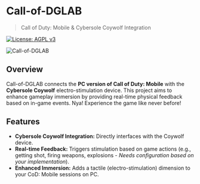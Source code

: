 # Call-of-DGLAB 
> Call of Duty: Mobile & Cybersole Coywolf Integration

[![License: AGPL v3](https://img.shields.io/badge/License-AGPL_v3-blue.svg)](https://www.gnu.org/licenses/agpl-3.0)

![Call-of-DGLAB](https://socialify.git.ci/wellcoming/Call-of-DGLAB/image?custom_description=Call+of+DGLAB&description=1&forks=1&issues=1&logo=https%3A%2F%2Fgithub.com%2Fwellcoming%2FCall-of-DGLAB%2Fblob%2Fmaster%2Fresource%2Flogo.png&name=1&owner=1&pattern=Solid&pulls=1&stargazers=1&theme=Auto)
## Overview
Call-of-DGLAB connects the **PC version of Call of Duty: Mobile** with the **Cybersole Coywolf** electro-stimulation device. This project aims to enhance gameplay immersion by providing real-time physical feedback based on in-game events. Nya! Experience the game like never before!
## Features
*   **Cybersole Coywolf Integration:** Directly interfaces with the Coywolf device.
*   **Real-time Feedback:** Triggers stimulation based on game actions (e.g., getting shot, firing weapons, explosions - *Needs configuration based on your implementation*).
*   **Enhanced Immersion:** Adds a tactile (electro-stimulation) dimension to your CoD: Mobile sessions on PC.

